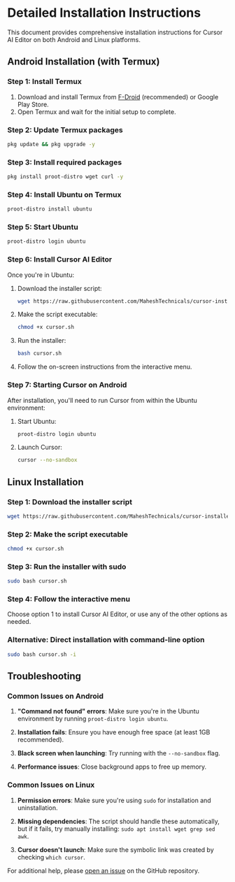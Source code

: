 # Detailed Installation Instructions

This document provides comprehensive installation instructions for Cursor AI Editor on both Android and Linux platforms.

## Android Installation (with Termux)

### Step 1: Install Termux

1. Download and install Termux from [F-Droid](https://f-droid.org/en/packages/com.termux/) (recommended) or Google Play Store.
2. Open Termux and wait for the initial setup to complete.

### Step 2: Update Termux packages

```bash
pkg update && pkg upgrade -y
```

### Step 3: Install required packages

```bash
pkg install proot-distro wget curl -y
```

### Step 4: Install Ubuntu on Termux

```bash
proot-distro install ubuntu
```

### Step 5: Start Ubuntu

```bash
proot-distro login ubuntu
```

### Step 6: Install Cursor AI Editor

Once you're in Ubuntu:

1. Download the installer script:
   ```bash
   wget https://raw.githubusercontent.com/MaheshTechnicals/cursor-installer/main/cursor.sh
   ```

2. Make the script executable:
   ```bash
   chmod +x cursor.sh
   ```

3. Run the installer:
   ```bash
   bash cursor.sh
   ```

4. Follow the on-screen instructions from the interactive menu.

### Step 7: Starting Cursor on Android

After installation, you'll need to run Cursor from within the Ubuntu environment:

1. Start Ubuntu:
   ```bash
   proot-distro login ubuntu
   ```

2. Launch Cursor:
   ```bash
   cursor --no-sandbox
   ```

## Linux Installation

### Step 1: Download the installer script

```bash
wget https://raw.githubusercontent.com/MaheshTechnicals/cursor-installer/main/cursor.sh
```

### Step 2: Make the script executable

```bash
chmod +x cursor.sh
```

### Step 3: Run the installer with sudo

```bash
sudo bash cursor.sh
```

### Step 4: Follow the interactive menu

Choose option 1 to install Cursor AI Editor, or use any of the other options as needed.

### Alternative: Direct installation with command-line option

```bash
sudo bash cursor.sh -i
```

## Troubleshooting

### Common Issues on Android

1. **"Command not found" errors**: Make sure you're in the Ubuntu environment by running `proot-distro login ubuntu`.

2. **Installation fails**: Ensure you have enough free space (at least 1GB recommended).

3. **Black screen when launching**: Try running with the `--no-sandbox` flag.

4. **Performance issues**: Close background apps to free up memory.

### Common Issues on Linux

1. **Permission errors**: Make sure you're using `sudo` for installation and uninstallation.

2. **Missing dependencies**: The script should handle these automatically, but if it fails, try manually installing: `sudo apt install wget grep sed awk`.

3. **Cursor doesn't launch**: Make sure the symbolic link was created by checking `which cursor`.

For additional help, please [open an issue](https://github.com/MaheshTechnicals/cursor-installer/issues/new) on the GitHub repository. 